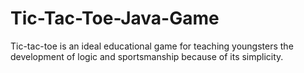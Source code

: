 # Tic-Tac-Toe-Java-Game

Tic-tac-toe is an ideal educational game for teaching youngsters the development of logic and sportsmanship because of its simplicity.
